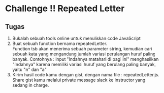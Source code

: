 # Challenge !! Repeated Letter

## Tugas
1. Bukalah sebuah tools online untuk menuliskan code JavaScript
2. Buat sebuah function bernama repeatedLetter. <br>
Function tsb akan menerima sebuah parameter string, kemudian cari sebuah kata yang mengandung jumlah variasi perulangan huruf paling banyak.
Contohnya : input "Indahnya matahari di pagi ini" menghasilkan "Indahnya" karena memiliki variasi huruf yang berulang paling banyak, yaitu "n" dan "a"
3. Kirim hasil code kamu dengan gist, dengan nama file : repeatedLetter.js. Share gist kamu melalui private message slack ke instructor yang sedang in charge.

